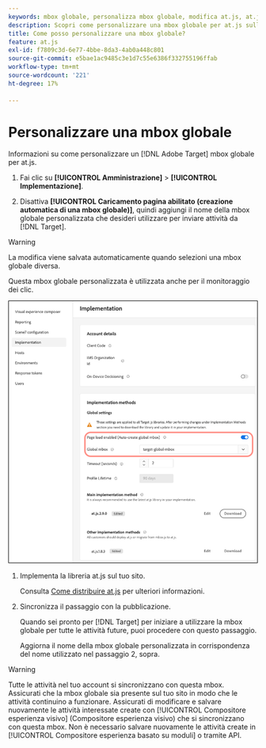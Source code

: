 ```yaml
---
keywords: mbox globale, personalizza mbox globale, modifica at.js, at.js, implementa at.js
description: Scopri come personalizzare una mbox globale per at.js sulla [!UICONTROL Amministrazione]-[!UICONTROL Implementazione] pagina in [!DNL Adobe Target].
title: Come posso personalizzare una mbox globale?
feature: at.js
exl-id: f7809c3d-6e77-4bbe-8da3-4ab0a448c801
source-git-commit: e5bae1ac9485c3e1d7c55e6386f332755196ffab
workflow-type: tm+mt
source-wordcount: '221'
ht-degree: 17%

---
```


# Personalizzare una mbox globale

Informazioni su come personalizzare un [!DNL Adobe Target] mbox globale per at.js.

1. Fai clic su **[!UICONTROL Amministrazione]** > **[!UICONTROL Implementazione]**.

1. Disattiva **[!UICONTROL Caricamento pagina abilitato (creazione automatica di una mbox globale)]**, quindi aggiungi il nome della mbox globale personalizzata che desideri utilizzare per inviare attività da [!DNL Target].

>[!WARNING]
>
>La modifica viene salvata automaticamente quando selezioni una mbox globale diversa.

Questa mbox globale personalizzata è utilizzata anche per il monitoraggio dei clic.

![custom-global-mbox](../../assets/custom-global-mbox.png)

1. Implementa la libreria at.js sul tuo sito.

   Consulta [Come distribuire at.js](/help/dev/implement/client-side/atjs/how-to-deployatjs/how-to-deployatjs.md) per ulteriori informazioni.

1. Sincronizza il passaggio con la pubblicazione.

   Quando sei pronto per [!DNL Target] per iniziare a utilizzare la mbox globale per tutte le attività future, puoi procedere con questo passaggio.

   Aggiorna il nome della mbox globale personalizzata in corrispondenza del nome utilizzato nel passaggio 2, sopra.


>[!WARNING]
>
>Tutte le attività nel tuo account si sincronizzano con questa mbox. Assicurati che la mbox globale sia presente sul tuo sito in modo che le attività continuino a funzionare. Assicurati di modificare e salvare nuovamente le attività interessate create con [!UICONTROL Compositore esperienza visivo] (Compositore esperienza visivo) che si sincronizzano con questa mbox. Non è necessario salvare nuovamente le attività create in [!UICONTROL Compositore esperienza basato su moduli] o tramite API.
